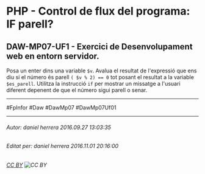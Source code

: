 # PHP - Control de flux del programa: IF parell?
## DAW-MP07-UF1 - Exercici de Desenvolupament web en entorn servidor.
Posa un enter dins una variable `$v`. Avalua el resultat de l'expressió que ens diu si el número és parell `( $v % 2) == 0` tot posant el resultat a la variable `$es_parell`. Utilitza la instrucció `if` per mostrar un missatge a l'usuari diferent depenent de que el número sigui parell o senar.

---

#FpInfor #Daw #DawMp07 #DawMp07Uf01

---

###### Autor: daniel herrera 2016.09.27 13:03:35
###### Editat per: daniel herrera 2016.11.01 20:16:00
###### [CC BY](https://creativecommons.org/licenses/by/4.0/) ![CC BY](https://licensebuttons.net/l/by/3.0/80x15.png)
